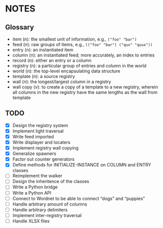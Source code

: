 NOTES
=====


Glossary
--------

- item (n): the smallest unit of information, e.g., `("foo" "bar")`
- feed (n): raw groups of items, e.g., `(("foo" "bar") ("qux" "quux"))`
- entry (n): an instantiated item
- column (n): an instantiated feed; more accurately, an index to entries
- record (n): either an entry or a column
- registry (n): a particular group of entries and column in the world
- world (n): the top-level encapsulating data structure
- template (n): a source registry
- wall (n): the longest/largest column in a registry
- wall copy (v): to create a copy of a template to a new registry, wherein all
  columns in the new registry have the same lengths as the wall from template


TODO
----

- [x] Design the registry system
- [x] Implement light traversal
- [x] Write feed imported
- [x] Write displayer and locaters
- [x] Implement registry wall copying
- [x] Generalize spawners
- [x] Factor out counter generators
- [x] Define methods for INITIALIZE-INSTANCE on COLUMN and ENTRY classes
- [ ] Reimplement the walker
- [ ] Design the inheritence of the classes
- [ ] Write a Python bridge
- [ ] Write a Python API
- [ ] Connect to Wordnet to be able to connect “dogs” and “puppies”
- [ ] Handle arbitrary amount of columns
- [ ] Handle arbitrary delimiters
- [ ] Implement inter-registry traversal
- [ ] Handle XLSX files
